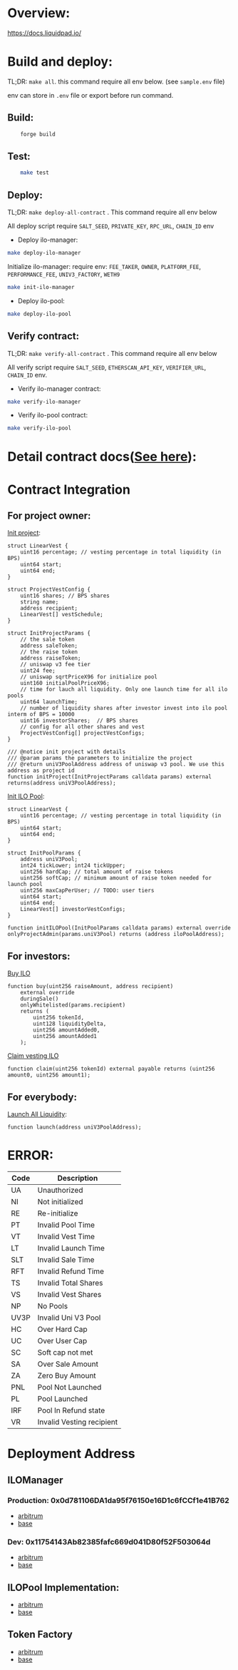 # Overview:
https://docs.liquidpad.io/

# Build and deploy:

TL;DR: `make all`. this command require all env below. (see `sample.env` file)

env can store in `.env` file or export before run command.

## Build:
```bash
    forge build
```
## Test:
```bash
    make test
```

## Deploy:

TL;DR: `make deploy-all-contract` . This command require all env below

All deploy script require `SALT_SEED`, `PRIVATE_KEY`, `RPC_URL`, `CHAIN_ID` env

- Deploy ilo-manager: 
```bash
make deploy-ilo-manager
```

Initialize ilo-manager:
require env: `FEE_TAKER`, `OWNER`, `PLATFORM_FEE`, `PERFORMANCE_FEE`, `UNIV3_FACTORY`, `WETH9`
```bash
make init-ilo-manager
```

- Deploy ilo-pool: 
```bash
make deploy-ilo-pool
```

## Verify contract:

TL;DR: `make verify-all-contract` . This command require all env below

All verify script require `SALT_SEED`, `ETHERSCAN_API_KEY`, `VERIFIER_URL`, `CHAIN_ID` env.

- Verify ilo-manager contract:
```bash
make verify-ilo-manager
```
- Verify ilo-pool contract:
```bash
make verify-ilo-pool
```



# Detail contract docs([See here](docs/src/SUMMARY.md)):

# Contract Integration

## For project owner:

[Init project](docs/src/src/ILOManager.sol/contract.ILOManager.md#initProject):
```solidity
struct LinearVest {
    uint16 percentage; // vesting percentage in total liquidity (in BPS)
    uint64 start;
    uint64 end;
}

struct ProjectVestConfig {
    uint16 shares; // BPS shares
    string name;
    address recipient;
    LinearVest[] vestSchedule;
}

struct InitProjectParams {
    // the sale token
    address saleToken;
    // the raise token
    address raiseToken;
    // uniswap v3 fee tier
    uint24 fee;
    // uniswap sqrtPriceX96 for initialize pool
    uint160 initialPoolPriceX96;
    // time for lauch all liquidity. Only one launch time for all ilo pools
    uint64 launchTime;
    // number of liquidity shares after investor invest into ilo pool interm of BPS = 10000
    uint16 investorShares;  // BPS shares
    // config for all other shares and vest
    ProjectVestConfig[] projectVestConfigs;
}

/// @notice init project with details
/// @param params the parameters to initialize the project
/// @return uniV3PoolAddress address of uniswap v3 pool. We use this address as project id
function initProject(InitProjectParams calldata params) external returns(address uniV3PoolAddress);
```

[Init ILO Pool](docs/src/src/ILOManager.sol/contract.ILOManager.md#initILOPool):
```solidity
struct LinearVest {
    uint16 percentage; // vesting percentage in total liquidity (in BPS)
    uint64 start;
    uint64 end;
}

struct InitPoolParams {
    address uniV3Pool;
    int24 tickLower; int24 tickUpper;
    uint256 hardCap; // total amount of raise tokens
    uint256 softCap; // minimum amount of raise token needed for launch pool
    uint256 maxCapPerUser; // TODO: user tiers
    uint64 start;
    uint64 end;
    LinearVest[] investorVestConfigs;
}

function initILOPool(InitPoolParams calldata params) external override onlyProjectAdmin(params.uniV3Pool) returns (address iloPoolAddress);
```

## For investors:
[Buy ILO](docs/src/src/ILOPool.sol/contract.ILOPool.md#buy)
```solidity
function buy(uint256 raiseAmount, address recipient)
    external override 
    duringSale()
    onlyWhitelisted(params.recipient)
    returns (
        uint256 tokenId,
        uint128 liquidityDelta,
        uint256 amountAdded0,
        uint256 amountAdded1
    );
```

[Claim vesting ILO](docs/src/src/ILOPool.sol/contract.ILOPool.md#claim)
```solidity
function claim(uint256 tokenId) external payable returns (uint256 amount0, uint256 amount1);
```

## For everybody:
[Launch All Liquidity](docs/src/src/ILOManager.sol/contract.ILOManager.md#launch):
```solidity
function launch(address uniV3PoolAddress);
```

# ERROR:
|  Code	|   Description	           |
|---	|---	                   |
|   UA	| Unauthorized             |
|   NI	| Not initialized          |
|   RE	| Re-initialize            |
|   PT	| Invalid Pool Time        |
|   VT	| Invalid Vest Time        |
|   LT	| Invalid Launch Time      |
|   SLT	| Invalid Sale Time        |
|  RFT	| Invalid Refund Time      |
|   TS	| Invalid Total Shares     |
|   VS	| Invalid Vest Shares      |
|   NP	| No Pools                 |
|  UV3P	| Invalid Uni V3 Pool      |
|   HC	| Over Hard Cap            |
|   UC	| Over User Cap            |
|   SC	| Soft cap not met         |
|   SA	| Over Sale Amount         |
|   ZA	| Zero Buy Amount          |
|  PNL	| Pool Not Launched        |
|   PL	| Pool Launched            |
|  IRF	| Pool In Refund state     |
|  VR	| Invalid Vesting recipient|

# Deployment Address

## ILOManager

### Production: 0x0d781106DA1da95f76150e16D1c6fCCf1e41B762
- [arbitrum](https://arbiscan.io/address/0x0d781106DA1da95f76150e16D1c6fCCf1e41B762)
- [base](https://basescan.org/address/0x0d781106DA1da95f76150e16D1c6fCCf1e41B762)

### Dev: 0x11754143Ab82385fafc669d041D80f52F503064d
- [arbitrum](https://arbiscan.io/address/0x11754143Ab82385fafc669d041D80f52F503064d)
- [base](https://basescan.org/address/0x11754143Ab82385fafc669d041D80f52F503064d)

## ILOPool Implementation:
- [arbitrum](https://arbiscan.io/address/0x103F1E72e38B11304d47BEA96eA673d63E0C7261)
- [base](https://basescan.org/address/0x103F1E72e38B11304d47BEA96eA673d63E0C7261)

## Token Factory
- [arbitrum](https://arbiscan.io/address/0x7bBe253CC047CE08D19c2aFEfbE48E121c9e65c5)
- [base](https://basescan.org/address/0x7bBe253CC047CE08D19c2aFEfbE48E121c9e65c5)
